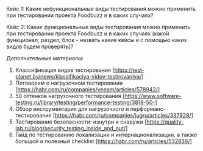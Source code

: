Кейс 1:
Какие нефункциональные виды тестирования можно применить при тестировании проекта Foodbuzz и в каких случаях?

Кейс 2:
Какие функциональные виды тестирования можно применить при тестировании проекта Foodbuzz и в каких случаях
(какой функционал, раздел, блок - назвать какие кейсы и с помощью каких видов будем проверять)?

Дополнительные материалы:

1. Классификация видов тестирования [https://test-planet.by/news/klassifikaciya-vidov-testirovaniya/]
2. Поговорим о нагрузочном тестировании [https://habr.com/ru/companies/veeam/articles/578942/]
3. 50 оттенков нагрузочного тестирования [https://www.software-testing.ru/library/testing/performance-testing/3818-50-]
4. Обзор инструментария для нагрузочного и перформанс-тестирования [https://habr.com/ru/companies/jugru/articles/337928/]
5. Тестирование безопасности: изнутри и снаружи [https://quality-lab.ru/blog/security_testing_inside_and_out/]
6. Гайд по тестированию локализации и интернационализации, а также большой и полезный checklist [https://habr.com/ru/articles/532836/]
